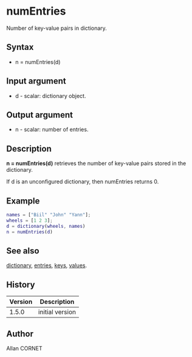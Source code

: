 # numEntries

Number of key-value pairs in dictionary.

## Syntax

- n = numEntries(d)

## Input argument

- d - scalar: dictionary object.

## Output argument

- n - scalar: number of entries.

## Description

  <p><b>n = numEntries(d)</b> retrieves the number of key-value pairs stored in the dictionary.</p>
  <p>If d is an unconfigured dictionary, then numEntries returns 0.</p>

## Example

```matlab
names = ["Biil" "John" "Yann"];
wheels = [1 2 3];
d = dictionary(wheels, names)
n = numEntries(d)
```

## See also

[dictionary](dictionary.md), [entries](entries.md), [keys](keys.md), [values](values.md).

## History

| Version | Description     |
| ------- | --------------- |
| 1.5.0   | initial version |

## Author

Allan CORNET
